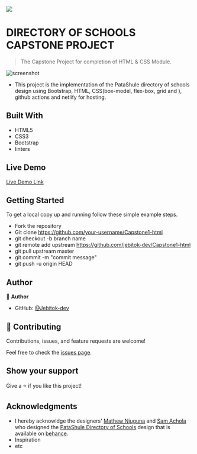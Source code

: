 ![](https://img.shields.io/badge/Microverse-blueviolet)

# DIRECTORY OF SCHOOLS CAPSTONE PROJECT

> The Capstone Project for completion of HTML & CSS Module.

![screenshot](./assets/images/Capstone-Home.png)

<!-- Additional description about the project and its features. -->

- This project is the implementation of the PataShule directory of schools design using Bootstrap, HTML, CSS(box-model, flex-box, grid and ), github actions and netlify for hosting.

## Built With

- HTML5
- CSS3
- Bootstrap
- linters

## Live Demo

[Live Demo Link](https://patashule-capstone.netlify.app/)

## Getting Started

To get a local copy up and running follow these simple example steps.

- Fork the repository
- Git clone https://github.com/your-username/Capstone1-html
- git checkout -b branch name
- git remote add upstream https://github.com/jebitok-dev/Capstone1-html
- git pull upstream master
- git commit -m "commit message"
- git push -u origin HEAD

## Author

👤 **Author**

- GitHub: [@Jebitok-dev](https://github.com/Jebitok-dev)

## 🤝 Contributing

Contributions, issues, and feature requests are welcome!

Feel free to check the [issues page](issues/).

## Show your support

Give a ⭐️ if you like this project!

## Acknowledgments

- I hereby acknowldge the designers' [Mathew Njuguna](https://www.behance.net/mathewnjuguna) and [Sam Achola](https://www.behance.net/aweSam) who designed the [PataShule Directory of Schools](https://www.behance.net/gallery/25563385/PatashuleKE) design that is available on [behance](behance.com).
- Inspiration
- etc

<!-- ## 📝 License -->

<!-- This project is [MIT](lic.url) licensed. -->
